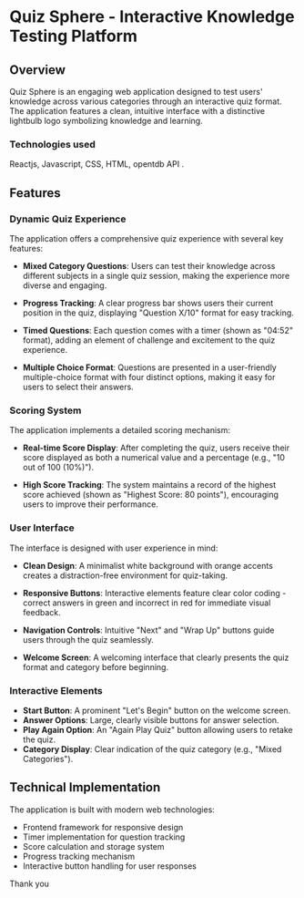# Quiz Sphere - Interactive Knowledge Testing Platform

## Overview
Quiz Sphere is an engaging web application designed to test users' knowledge across various categories through an interactive quiz format. The application features a clean, intuitive interface with a distinctive lightbulb logo symbolizing knowledge and learning.

### Technologies used 
Reactjs, Javascript, CSS, HTML, opentdb API .

## Features

### Dynamic Quiz Experience
The application offers a comprehensive quiz experience with several key features:

- **Mixed Category Questions**: Users can test their knowledge across different subjects in a single quiz session, making the experience more diverse and engaging.

- **Progress Tracking**: A clear progress bar shows users their current position in the quiz, displaying "Question X/10" format for easy tracking.

- **Timed Questions**: Each question comes with a timer (shown as "04:52" format), adding an element of challenge and excitement to the quiz experience.

- **Multiple Choice Format**: Questions are presented in a user-friendly multiple-choice format with four distinct options, making it easy for users to select their answers.

### Scoring System 
The application implements a detailed scoring mechanism:

- **Real-time Score Display**: After completing the quiz, users receive their score displayed as both a numerical value and a percentage (e.g., "10 out of 100 (10%)").

- **High Score Tracking**: The system maintains a record of the highest score achieved (shown as "Highest Score: 80 points"), encouraging users to improve their performance.

### User Interface

The interface is designed with user experience in mind:

- **Clean Design**: A minimalist white background with orange accents creates a distraction-free environment for quiz-taking.

- **Responsive Buttons**: Interactive elements feature clear color coding - correct answers in green and incorrect in red for immediate visual feedback.

- **Navigation Controls**: Intuitive "Next" and "Wrap Up" buttons guide users through the quiz seamlessly.

- **Welcome Screen**: A welcoming interface that clearly presents the quiz format and category before beginning.

### Interactive Elements

- **Start Button**: A prominent "Let's Begin" button on the welcome screen.
- **Answer Options**: Large, clearly visible buttons for answer selection.
- **Play Again Option**: An "Again Play Quiz" button allowing users to retake the quiz.
- **Category Display**: Clear indication of the quiz category (e.g., "Mixed Categories").

## Technical Implementation

The application is built with modern web technologies:

- Frontend framework for responsive design
- Timer implementation for question tracking
- Score calculation and storage system
- Progress tracking mechanism
- Interactive button handling for user responses

Thank you 
